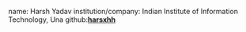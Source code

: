name: Harsh Yadav
institution/company: Indian Institute of Information Technology, Una
github:[**harsxhh**](hhttps://github.com/harsxhh)